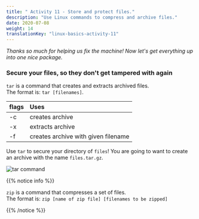 ```yaml
---
title: " Activity 11 - Store and protect files."
description: "Use Linux commands to compress and archive files."
date: 2020-07-08
weight: 14
translationKey: "linux-basics-activity-11"
---
```


*Thanks so much for helping us fix the machine! Now let's get everything up into one nice package.*

### Secure your files, so they don't get tampered with again

`tar` is a command that creates and extracts archived files.  
The format is: `tar [filenames]`.

| flags | Uses |
| :--- | :--- |
| -c | creates archive |
| -x | extracts archive |
| -f | creates archive with given filename |

Use `tar` to secure your directory of `files`! You are going to want to create an archive with the name `files.tar.gz`.

![tar command](../images/Act11.PNG?classes=border,shadow)

{{% notice info %}}

`zip` is a command that compresses a set of files.  
The format is: `zip [name of zip file] [filenames to be zipped]`

{{% /notice %}}
